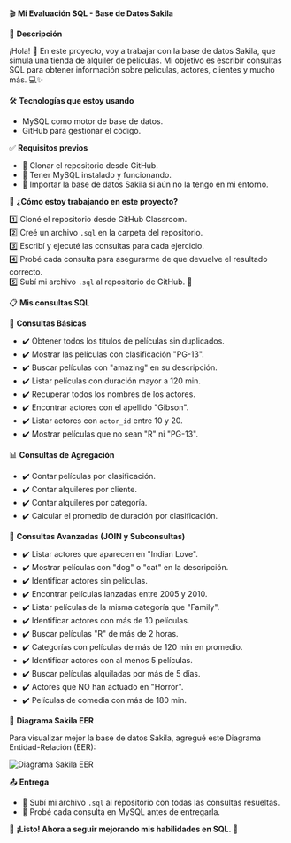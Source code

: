 
🎬 **Mi Evaluación SQL - Base de Datos Sakila**

📌 **Descripción**

¡Hola! 🙌 En este proyecto, voy a trabajar con la base de datos Sakila, que simula una tienda de alquiler de películas. Mi objetivo es escribir consultas SQL para obtener información sobre películas, actores, clientes y mucho más. 💻✨

🛠️ **Tecnologías que estoy usando**

- MySQL como motor de base de datos.
- GitHub para gestionar el código.

✅ **Requisitos previos**

- 🔹 Clonar el repositorio desde GitHub.
- 🔹 Tener MySQL instalado y funcionando.
- 🔹 Importar la base de datos Sakila si aún no la tengo en mi entorno.

🚀 **¿Cómo estoy trabajando en este proyecto?**

1️⃣ Cloné el repositorio desde GitHub Classroom.  
2️⃣ Creé un archivo `.sql` en la carpeta del repositorio.  
3️⃣ Escribí y ejecuté las consultas para cada ejercicio.  
4️⃣ Probé cada consulta para asegurarme de que devuelve el resultado correcto.  
5️⃣ Subí mi archivo `.sql` al repositorio de GitHub. 📂  


📋 **Mis consultas SQL**

🔎 **Consultas Básicas**

- ✔️ Obtener todos los títulos de películas sin duplicados.
- ✔️ Mostrar las películas con clasificación "PG-13".
- ✔️ Buscar películas con "amazing" en su descripción.
- ✔️ Listar películas con duración mayor a 120 min.
- ✔️ Recuperar todos los nombres de los actores.
- ✔️ Encontrar actores con el apellido "Gibson".
- ✔️ Listar actores con `actor_id` entre 10 y 20.
- ✔️ Mostrar películas que no sean "R" ni "PG-13".

📊 **Consultas de Agregación**

- ✔️ Contar películas por clasificación.
- ✔️ Contar alquileres por cliente.
- ✔️ Contar alquileres por categoría.
- ✔️ Calcular el promedio de duración por clasificación.

🔄 **Consultas Avanzadas (JOIN y Subconsultas)**

- ✔️ Listar actores que aparecen en "Indian Love".
- ✔️ Mostrar películas con "dog" o "cat" en la descripción.
- ✔️ Identificar actores sin películas.
- ✔️ Encontrar películas lanzadas entre 2005 y 2010.
- ✔️ Listar películas de la misma categoría que "Family".
- ✔️ Identificar actores con más de 10 películas.
- ✔️ Buscar películas "R" de más de 2 horas.
- ✔️ Categorías con películas de más de 120 min en promedio.
- ✔️ Identificar actores con al menos 5 películas.
- ✔️ Buscar películas alquiladas por más de 5 días.
- ✔️ Actores que NO han actuado en "Horror".
- ✔️ Películas de comedia con más de 180 min.

📌 **Diagrama Sakila EER**

Para visualizar mejor la base de datos Sakila, agregué este Diagrama Entidad-Relación (EER):

![ Diagrama Sakila EER](EER%20images.png)


📤 **Entrega**

- 📌 Subí mi archivo `.sql` al repositorio con todas las consultas resueltas.
- 📌 Probé cada consulta en MySQL antes de entregarla.

📢 **¡Listo! Ahora a seguir mejorando mis habilidades en SQL. 🚀**
